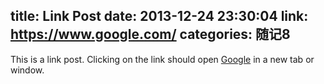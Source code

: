 title: Link Post
date: 2013-12-24 23:30:04
link: https://www.google.com/
categories: 随记8
---

This is a link post. Clicking on the link should open [Google](https://www.google.com/) in a new tab or window.
